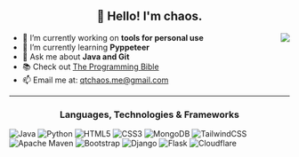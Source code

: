 <h2 align="center">👋 Hello! I'm chaos.</h2>
<!-- <p align="center">
  <a href="https://qtchaos.github.io/portfolio/">Portfolio</a>
</p> -->
<img align="right" src="https://media1.giphy.com/media/13HgwGsXF0aiGY/giphy.gif" />

- 🔭 I’m currently working on **tools for personal use**
- 🌱 I’m currently learning **Pyppeteer**
- 💬 Ask me about **Java and Git**
- 📚 Check out <a href="https://github.com/97-things/97-things-every-programmer-should-know/blob/master/en/SUMMARY.md">The Programming Bible</a>
- 📫 Email me at: qtchaos.me@gmail.com

-------

<h3 align="center">Languages, Technologies & Frameworks</h3>

![Java](https://img.shields.io/badge/Java-%23ED8B00.svg?logo=java&logoColor=white)
![Python](https://img.shields.io/badge/Python-3670A0?logo=python&logoColor=ffdd54)
![HTML5](https://img.shields.io/badge/HTML5-%23E34F26.svg?logo=html5&logoColor=white)
![CSS3](https://img.shields.io/badge/CSS3-%231572B6.svg?logo=css3&logoColor=white)
![MongoDB](https://img.shields.io/badge/MongoDB-%234ea94b.svg?logo=mongodb&logoColor=white)
![TailwindCSS](https://img.shields.io/badge/TailwindCSS-%2338B2AC.svg?logo=tailwind-css&logoColor=white)
![Apache Maven](https://img.shields.io/badge/Apache%20Maven-C71A36?logo=Apache%20Maven&logoColor=white)
![Bootstrap](https://img.shields.io/badge/bootstrap-%23563D7C.svg?logo=bootstrap&logoColor=white)
![Django](https://img.shields.io/badge/django-%23092E20.svg?logo=django&logoColor=white)
![Flask](https://img.shields.io/badge/flask-%23000.svg?logo=flask&logoColor=white)
![Cloudflare](https://img.shields.io/badge/Cloudflare-F38020?logo=Cloudflare&logoColor=white)
<!-- Get your own badges here: https://github.com/Ileriayo/markdown-badges
